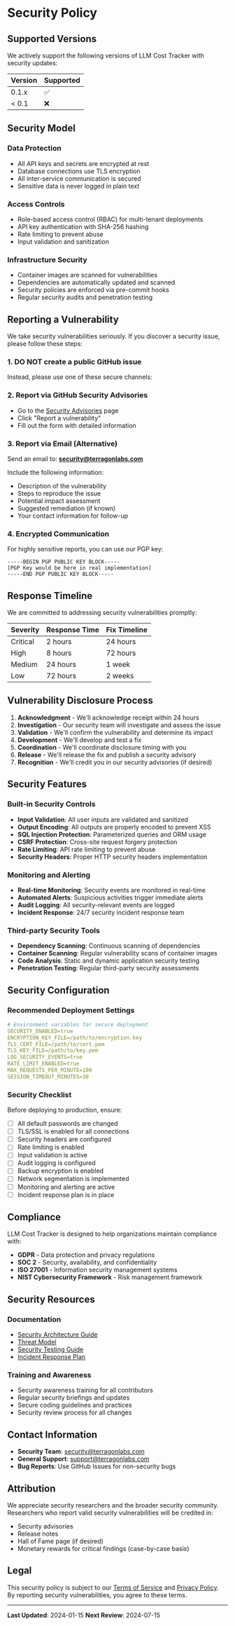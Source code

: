 # Security Policy

## Supported Versions

We actively support the following versions of LLM Cost Tracker with security updates:

| Version | Supported          |
| ------- | ------------------ |
| 0.1.x   | :white_check_mark: |
| < 0.1   | :x:                |

## Security Model

### Data Protection
- All API keys and secrets are encrypted at rest
- Database connections use TLS encryption
- All inter-service communication is secured
- Sensitive data is never logged in plain text

### Access Controls
- Role-based access control (RBAC) for multi-tenant deployments
- API key authentication with SHA-256 hashing
- Rate limiting to prevent abuse
- Input validation and sanitization

### Infrastructure Security
- Container images are scanned for vulnerabilities
- Dependencies are automatically updated and scanned
- Security policies are enforced via pre-commit hooks
- Regular security audits and penetration testing

## Reporting a Vulnerability

We take security vulnerabilities seriously. If you discover a security issue, please follow these steps:

### 1. DO NOT create a public GitHub issue

Instead, please use one of these secure channels:

### 2. Report via GitHub Security Advisories
- Go to the [Security Advisories](https://github.com/terragon-labs/llm-cost-tracker/security/advisories) page
- Click "Report a vulnerability"
- Fill out the form with detailed information

### 3. Report via Email (Alternative)
Send an email to: **security@terragonlabs.com**

Include the following information:
- Description of the vulnerability
- Steps to reproduce the issue
- Potential impact assessment
- Suggested remediation (if known)
- Your contact information for follow-up

### 4. Encrypted Communication
For highly sensitive reports, you can use our PGP key:
```
-----BEGIN PGP PUBLIC KEY BLOCK-----
[PGP Key would be here in real implementation]
-----END PGP PUBLIC KEY BLOCK-----
```

## Response Timeline

We are committed to addressing security vulnerabilities promptly:

| Severity | Response Time | Fix Timeline |
|----------|---------------|--------------|
| Critical | 2 hours       | 24 hours     |
| High     | 8 hours       | 72 hours     |
| Medium   | 24 hours      | 1 week       |
| Low      | 72 hours      | 2 weeks      |

## Vulnerability Disclosure Process

1. **Acknowledgment** - We'll acknowledge receipt within 24 hours
2. **Investigation** - Our security team will investigate and assess the issue
3. **Validation** - We'll confirm the vulnerability and determine its impact
4. **Development** - We'll develop and test a fix
5. **Coordination** - We'll coordinate disclosure timing with you
6. **Release** - We'll release the fix and publish a security advisory
7. **Recognition** - We'll credit you in our security advisories (if desired)

## Security Features

### Built-in Security Controls
- **Input Validation**: All user inputs are validated and sanitized
- **Output Encoding**: All outputs are properly encoded to prevent XSS
- **SQL Injection Protection**: Parameterized queries and ORM usage
- **CSRF Protection**: Cross-site request forgery protection
- **Rate Limiting**: API rate limiting to prevent abuse
- **Security Headers**: Proper HTTP security headers implementation

### Monitoring and Alerting
- **Real-time Monitoring**: Security events are monitored in real-time
- **Automated Alerts**: Suspicious activities trigger immediate alerts
- **Audit Logging**: All security-relevant events are logged
- **Incident Response**: 24/7 security incident response team

### Third-party Security Tools
- **Dependency Scanning**: Continuous scanning of dependencies
- **Container Scanning**: Regular vulnerability scans of container images
- **Code Analysis**: Static and dynamic application security testing
- **Penetration Testing**: Regular third-party security assessments

## Security Configuration

### Recommended Deployment Settings
```yaml
# Environment variables for secure deployment
SECURITY_ENABLED=true
ENCRYPTION_KEY_FILE=/path/to/encryption.key
TLS_CERT_FILE=/path/to/cert.pem
TLS_KEY_FILE=/path/to/key.pem
LOG_SECURITY_EVENTS=true
RATE_LIMIT_ENABLED=true
MAX_REQUESTS_PER_MINUTE=100
SESSION_TIMEOUT_MINUTES=30
```

### Security Checklist
Before deploying to production, ensure:

- [ ] All default passwords are changed
- [ ] TLS/SSL is enabled for all connections
- [ ] Security headers are configured
- [ ] Rate limiting is enabled
- [ ] Input validation is active
- [ ] Audit logging is configured
- [ ] Backup encryption is enabled
- [ ] Network segmentation is implemented
- [ ] Monitoring and alerting are active
- [ ] Incident response plan is in place

## Compliance

LLM Cost Tracker is designed to help organizations maintain compliance with:

- **GDPR** - Data protection and privacy regulations
- **SOC 2** - Security, availability, and confidentiality
- **ISO 27001** - Information security management systems
- **NIST Cybersecurity Framework** - Risk management framework

## Security Resources

### Documentation
- [Security Architecture Guide](docs/SECURITY_ARCHITECTURE.md)
- [Threat Model](docs/THREAT_MODEL.md)
- [Security Testing Guide](docs/SECURITY_TESTING.md)
- [Incident Response Plan](docs/INCIDENT_RESPONSE.md)

### Training and Awareness
- Security awareness training for all contributors
- Regular security briefings and updates
- Secure coding guidelines and practices
- Security review process for all changes

## Contact Information

- **Security Team**: security@terragonlabs.com
- **General Support**: support@terragonlabs.com
- **Bug Reports**: Use GitHub Issues for non-security bugs

## Attribution

We appreciate security researchers and the broader security community. Researchers who report valid security vulnerabilities will be credited in:

- Security advisories
- Release notes
- Hall of Fame page (if desired)
- Monetary rewards for critical findings (case-by-case basis)

## Legal

This security policy is subject to our [Terms of Service](https://terragonlabs.com/terms) and [Privacy Policy](https://terragonlabs.com/privacy). By reporting security vulnerabilities, you agree to these terms.

---

**Last Updated**: 2024-01-15
**Next Review**: 2024-07-15